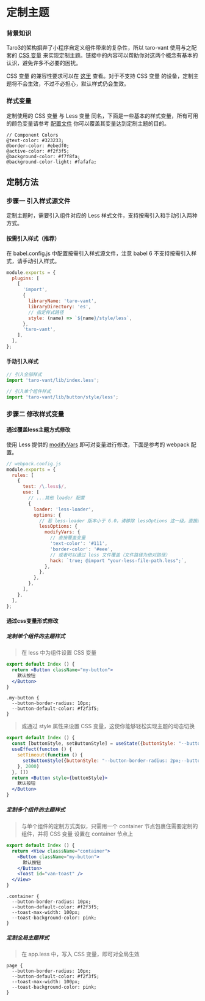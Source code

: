 # 定制主题

### 背景知识

Taro3的架构摒弃了小程序自定义组件带来的复杂性，所以 taro-vant 使用与之配套的 [CSS 变量](https://developer.mozilla.org/zh-CN/docs/Web/CSS/Using_CSS_custom_properties) 来实现定制主题。链接中的内容可以帮助你对这两个概念有基本的认识，避免许多不必要的困扰。

CSS 变量 的兼容性要求可以在 [这里](https://caniuse.com/#feat=css-variables) 查看。对于不支持 CSS 变量 的设备，定制主题将不会生效，不过不必担心，默认样式仍会生效。

### 样式变量

定制使用的 CSS 变量 与 Less 变量 同名，下面是一些基本的样式变量，所有可用的颜色变量请参考 [配置文件](https://gitlab.ejiexi.com/common/taro-vant/-/blob/main/packages/taro-vant/src/style/var.less) 你可以覆盖其变量达到定制主题的目的。

```less
// Component Colors
@text-color: #323233;
@border-color: #ebedf0;
@active-color: #f2f3f5;
@background-color: #f7f8fa;
@background-color-light: #fafafa;
```

## 定制方法

### 步骤一 引入样式源文件

定制主题时，需要引入组件对应的 Less 样式文件，支持按需引入和手动引入两种方式。

#### 按需引入样式（推荐）

在 babel.config.js 中配置按需引入样式源文件，注意 babel 6 不支持按需引入样式，请手动引入样式。

```js
module.exports = {
  plugins: [
    [
      'import',
      {
        libraryName: 'taro-vant',
        libraryDirectory: 'es',
        // 指定样式路径
        style: (name) => `${name}/style/less`,
      },
      'taro-vant',
    ],
  ],
};
```

#### 手动引入样式

```js
// 引入全部样式
import 'taro-vant/lib/index.less';

// 引入单个组件样式
import 'taro-vant/lib/button/style/less';
```

### 步骤二 修改样式变量

#### 通过覆盖less主题方式修改

使用 Less 提供的 [modifyVars](http://lesscss.org/usage/#using-less-in-the-browser-modify-variables) 即可对变量进行修改，下面是参考的 webpack 配置。

```js
// webpack.config.js
module.exports = {
  rules: [
    {
      test: /\.less$/,
      use: [
        // ...其他 loader 配置
        {
          loader: 'less-loader',
          options: {
            // 若 less-loader 版本小于 6.0，请移除 lessOptions 这一级，直接配置选项。
            lessOptions: {
              modifyVars: {
                // 直接覆盖变量
                'text-color': '#111',
                'border-color': '#eee',
                // 或者可以通过 less 文件覆盖（文件路径为绝对路径）
                hack: `true; @import "your-less-file-path.less";`,
              },
            },
          },
        },
      ],
    },
  ],
};
```

#### 通过css变量形式修改
##### 定制单个组件的主题样式

> 在 less 中为组件设置 CSS 变量

```jsx
export default Index () {
  return <Button className="my-button">
    默认按钮
  </Button>
}
```

```less
.my-button {
  --button-border-radius: 10px;
  --button-default-color: #f2f3f5;
}
```

> 或通过 style 属性来设置 CSS 变量，这使你能够轻松实现主题的动态切换

```jsx
export default Index () {
  const [buttonStyle, setButtonStyle] = useState({buttonStyle: "--button-border-radius: 10px;--button-default-color: green;"})
  useEffect(functon () {
    setTimeout(function () {
      setButtonStyle({buttonStyle: "--button-border-radius: 2px;--button-default-color: pink;"})
    }, 2000)
  }, [])
  return <Button style={buttonStyle}>
    默认按钮
  </Button>
}
```

##### 定制多个组件的主题样式

> 与单个组件的定制方式类似，只需用一个 container 节点包裹住需要定制的组件，并将 CSS 变量 设置在 container 节点上

```jsx
export default Index () {
  return <View classsName="container">
    <Button className="my-button">
      默认按钮
    </Button>
    <Toast id="van-toast" />
  </View>
}
```

```less
.container {
  --button-border-radius: 10px;
  --button-default-color: #f2f3f5;
  --toast-max-width: 100px;
  --toast-background-color: pink;
}
```

##### 定制全局主题样式

> 在 app.less 中，写入 CSS 变量，即可对全局生效

```less
page {
  --button-border-radius: 10px;
  --button-default-color: #f2f3f5;
  --toast-max-width: 100px;
  --toast-background-color: pink;
}
```
